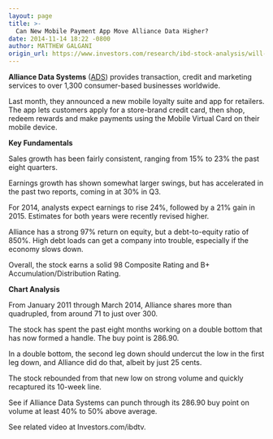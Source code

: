 ```yaml
---
layout: page
title: >-
  Can New Mobile Payment App Move Alliance Data Higher?
date: 2014-11-14 18:22 -0800
author: MATTHEW GALGANI
origin_url: https://www.investors.com/research/ibd-stock-analysis/will-new-mobile-payment-app-move-alliance-data-systems-higher/
---
```





  



**Alliance Data Systems** ([ADS](https://research.investors.com/quote.aspx?symbol=ADS)) provides transaction, credit and marketing services to over 1,300 consumer-based businesses worldwide.

  

Last month, they announced a new mobile loyalty suite and app for retailers. The app lets customers apply for a store-brand credit card, then shop, redeem rewards and make payments using the Mobile Virtual Card on their mobile device.

  

**Key Fundamentals**

  

Sales growth has been fairly consistent, ranging from 15% to 23% the past eight quarters.

  

Earnings growth has shown somewhat larger swings, but has accelerated in the past two reports, coming in at 30% in Q3.

  

For 2014, analysts expect earnings to rise 24%, followed by a 21% gain in 2015. Estimates for both years were recently revised higher.

  

Alliance has a strong 97% return on equity, but a debt-to-equity ratio of 850%. High debt loads can get a company into trouble, especially if the economy slows down.

  

Overall, the stock earns a solid 98 Composite Rating and B+ Accumulation/Distribution Rating.

  

**Chart Analysis**

  

From January 2011 through March 2014, Alliance shares more than quadrupled, from around 71 to just over 300.

  

The stock has spent the past eight months working on a double bottom that has now formed a handle. The buy point is 286.90.

  

In a double bottom, the second leg down should undercut the low in the first leg down, and Alliance did do that, albeit by just 25 cents.

  

The stock rebounded from that new low on strong volume and quickly recaptured its 10-week line.

  

See if Alliance Data Systems can punch through its 286.90 buy point on volume at least 40% to 50% above average.

  

See related video at Investors.com/ibdtv.




